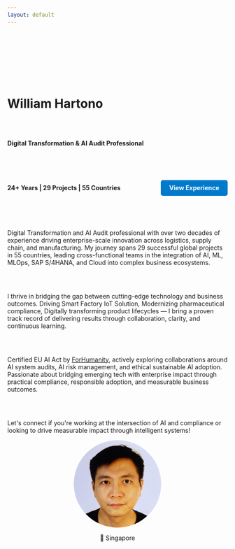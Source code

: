 ```yaml
---
layout: default
---
```


<div style="display: flex; flex-wrap: wrap; align-items: center; justify-content: space-between; gap: 2rem; margin-top: 2rem;">

# <div style="flex: 2; min-width: 350px; max-width: 800px">
# <h1><strong>William</strong> Hartono</h1> 
  
<p><strong>Digital Transformation & AI Audit Professional</strong></p>
<p><strong>24+ Years | 29 Projects | 55 Countries</strong></p>

<p>
  <a href="/cv" style="display: inline-block; margin: 1rem 0; padding: 0.6rem 1.2rem; background-color: #007acc; color: white; text-decoration: none; border-radius: 5px; font-weight: bold;">
    View Experience
  </a>
</p>

<p>
Digital Transformation and AI Audit professional with over two decades of experience driving enterprise-scale innovation across logistics, supply chain, and manufacturing. 
My journey spans 29 successful global projects in 55 countries, leading cross-functional teams in the integration of AI, ML, MLOps, SAP S/4HANA, and Cloud into complex business ecosystems.
</p>

<p>
I thrive in bridging the gap between cutting-edge technology and business outcomes. Driving Smart Factory IoT Solution, Modernizing pharmaceutical compliance, Digitally transforming product lifecycles — I bring a proven track record of delivering results through collaboration, clarity, and continuous learning.
</p>

<p>
Certified EU AI Act by <a href="https://forhumanity.center/" target="_blank">ForHumanity</a>, actively exploring collaborations around AI system audits, AI risk management, and ethical sustainable AI adoption. Passionate about bridging emerging tech with enterprise impact through practical compliance, responsible adoption, and measurable business outcomes.
</p>

<p>
Let's connect if you're working at the intersection of AI and compliance or looking to drive measurable impact through intelligent systems!
</p>

</div>

<div style="flex-shrink: 0; text-align: center;">
  <img src="/assets/img/profile.jpg" alt="William Hartono" style="border-radius: 50%; width: 200px; height: 200px;">
  <div style="margin-top: 0.8rem;">📍 Singapore </div>
</div>

</div>
